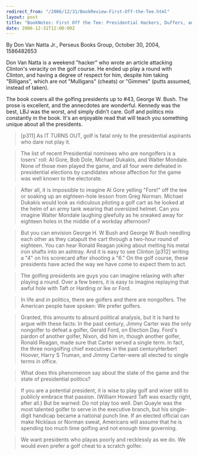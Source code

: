 ```yaml
---
redirect_from: "/2006/12/31/BookReview-First-Off-the-Tee.html"
layout: post
title: "BookNotes: First Off the Tee: Presidential Hackers, Duffers, and Cheaters From Taft To Bush "
date: 2006-12-31T12:00:00Z
---
```

By Don Van Natta Jr., Perseus Books Group, October 30, 2004, 1586482653

Don Van Natta is a weekend "hacker" who wrote an article attacking
Clinton's veracity on the golf course.  He ended up play a round with
Clinton, and having a degree of respect for him, despite him taking
"Billigans", which are not "Mulligans" (cheats) or "Gimmes" (putts
assumed, instead of taken).

The book covers all the golfing presidents up to #43, George
W. Bush.   The prose is excellent, and the annecdotes are wonderful.
Kennedy was the best, LBJ was the worst, and simply didn't care.  Golf
and politics mix constantly in the book.  It's an enjoyable read that
will teach you something unique about all the presidents.


> [p311] As IT TURNS OUT, golf is fatal only to the presidential
> aspirants who dare not play it.



> The list of recent Presidential nominees who are nongolfers is a
> losers' roll: AI Gore, Bob Dole, Michael Dukakis, and Walter
> Mondale. None of those men played the game, and all four were defeated
> in presidential elections by candidates whose affection for the game
> was well known to the electorate.



> After all, it is impossible to imagine Al Gore yelling "Fore!" off the
> tee or soaking up an eighteen-hole lesson from Greg Norman. Michael
> Dukakis would look as ridiculous piloting a golf cart as he looked at
> the helm of an army tank wearing that oversized helmet. Can you
> imagine Walter Mondale laughing gleefully as he sneaked away for
> eighteen holes in the middle of a workday afternoon?



> But you can envision George H. W Bush and George W Bush needling each
> other as they catapult the cart through a two-hour round of
> eighteen.  You can hear Ronald Reagan joking about melting his metal
> iron shafts into an ashtray. And it is easy to see Clinton [p312]
> writing a "4" on his scorecard after shooting a "6." On the golf
> course, these presidents have acted the way we have come to expect
> them to act.



> The golfing presidents are guys you can imagine relaxing with after
> playing a round. Over a few beers, it is easy to imagine replaying
> that awful hole with Taft or Harding or Ike or Ford.



> In life and in politics, there are golfers and there are
> nongolfers. The American people have spoken: We prefer
> golfers.



> Granted, this amounts to absurd political analysis, but it is hard to
> argue with these facts: In the past century, Jimmy Carter was the only
> nongolfer to defeat a golfer, Gerald Ford, on Election Day. Ford's
> pardon of another golfer, Nixon, did him in, though another golfer,
> Ronald Reagan, made sure that Carter served a single term. In fact,
> the three nongolfing chief executives in the past centuryHerbert
> Hoover, Harry S Truman, and Jimmy Carter-were all elected to single
> terms in office.



> What does this phenomenon say about the state of the game and the
> state of presidential politics?



> If you are a potential president, it is wise to play golf and wiser
> still to publicly embrace that passion. (William Howard Taft was
> exactly right, after all.) But be warned: Do not play too well. Dan
> Quayle was the most talented golfer to serve in the executive branch,
> but his single-digit handicap became a national punch line. If an
> elected official can make Nicklaus or Norman sweat, Americans will
> assume that he is spending too much time golfing and not enough time
> governing.



> We want presidents who playas poorly and recklessly as we do. We would
> even prefer a golf cheat to a scratch golfer.
> 



